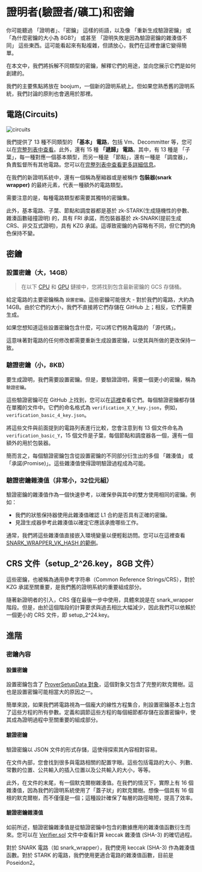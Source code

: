  <!-- 翻譯時間：2024/3/5 -->
# 證明者(驗證者/礦工)和密鑰

你可能聽過 「證明者」、「密鑰」 這樣的術語，以及像 「重新生成驗證密鑰」 或 「為什麼密鑰的大小為 8GB?」 或甚至 「證明失敗是因為驗證密鑰的雜湊值不同」 這些東西。這可能看起來有點複雜，但請放心，我們在這裡會讓它變得簡單。

在本文中，我們將拆解不同類型的密鑰，解釋它們的用途，並向您展示它們是如何創建的。

我們的主要焦點將放在 boojum，一個新的證明系統上。但如果您熟悉舊的證明系統，我們討論的原則也會適用於那裡。

## 電路(Circuits)

![circuits](https://user-images.githubusercontent.com/128217157/275817097-0a543476-52e5-437b-a7d3-10603d5833fa.png)

我們提供了 13 種不同類型的 **「基本」 電路**，包括 Vm、Decommitter 等，您可以在[完整列表中查看][basic_circuit_list]。此外，還有 15 種 **「遞歸」 電路**。其中，有 13 種是 「子葉」，每一種對應一個基本類型，而另一種是 「節點」，還有一種是 「調度器」，負責監督所有其他電路。您可以在[完整列表中查看更多詳細信息][recursive_circuit_list]。

在我們的新證明系統中，還有一個稱為壓縮器或是被稱作 **包裝器(snark wrapper)** 的最終元素，代表一種額外的電路類型。

需要注意的是，每種電路類型都需要其獨特的密鑰集。

此外，基本電路、子葉、節點和調度器都是基於 zk-STARK(生成隨機性的參數、雜湊函數碰撞證明) 的，具有 FRI 承諾，而包裝器基於 zk-SNARK(提前生成CRS、非交互式證明)，具有 KZG 承諾。這導致密鑰的內容略有不同，但它們的角色保持不變。

## 密鑰

### 設置密鑰（大，14GB）

> 在以下 [CPU](https://github.com/matter-labs/zksync-era/blob/main/prover/setup-data-cpu-keys.json) 和 [GPU](https://github.com/matter-labs/zksync-era/blob/main/prover/setup-data-gpu-keys.json) 鏈接中，您將找到包含最新密鑰的 GCS 存儲桶。

給定電路的主要密鑰稱為 `設置密鑰`。這些密鑰可能很大 - 對於我們的電路，大約為 14GB。由於它們的大小，我們不直接將它們存儲在 GitHub 上；相反，它們需要生成。

如果您想知道這些設置密鑰包含什麼，可以將它們視為電路的 「源代碼」。

這意味著對電路的任何修改都需要重新生成設置密鑰，以使其與所做的更改保持一致。

### 驗證密鑰（小，8KB）

要生成證明，我們需要設置密鑰。但是，要驗證證明，需要一個更小的密鑰，稱為 `驗證密鑰`。

這些驗證密鑰可在 GitHub 上找到，您可以在[這裡][verification_key_list]查看它們。每個驗證密鑰都存儲在單獨的文件中。它們的命名格式為 `verification_X_Y_key.json`，例如，`verification_basic_4_key.json`。

將這些文件與前面提到的電路列表進行比較，您會注意到有 13 個文件命名為 `verification_basic_Y`，15 個文件是子葉，每個節點和調度器各一個，還有一個額外的用於包裝器。

簡而言之，每個驗證密鑰包含從設置密鑰的不同部分衍生出的多個 「雜湊值」 或「承諾(Promise)」。這些雜湊值使得證明驗證過程成為可能。

### 驗證密鑰雜湊值（非常小，32位元組）

驗證密鑰的雜湊值作為一個快速參考，以確保參與其中的雙方使用相同的密鑰。例如：

- 我們的狀態保持器使用此雜湊值確認 L1 合約是否具有正確的密鑰。
- 見證生成器參考此雜湊值以確定它應該承擔哪些工作。

通常，我們將這些雜湊值直接嵌入環境變量以便輕鬆訪問。您可以在這裡查看[SNARK_WRAPPER_VK_HASH 的範例][env_variables_for_hash]。

## CRS 文件（setup_2^26.key，8GB 文件）

這些密鑰，也被稱為通用參考字符串（Common Reference Strings/CRS），對於 KZG 承諾至關重要，是我們舊的證明系統的重要組成部分。

隨著新證明者的引入，CRS 僅在最後一步中使用，具體來說是在 snark_wrapper 階段。但是，由於這個階段的計算要求與過去相比大幅減少，因此我們可以依賴於一個更小的 CRS 文件，即 setup_2^24.key。

## 進階

### 密鑰內容

#### 設置密鑰

設置密鑰包含了 [ProverSetupData 對象][prover_setup_data]，這個對象又包含了完整的默克爾樹。這也是設置密鑰可能相當大的原因之一。

簡單來說，如果我們將電路視為一個龐大的線性方程集合，則設置密鑰基本上包含了這些方程的所有參數。定義和調節這些方程的每個細節都存儲在設置密鑰中，使其成為證明過程中至關重要的組成部分。

#### 驗證密鑰

驗證密鑰以 JSON 文件的形式存儲，這使得探索其內容相對容易。

在文件內部，您會找到很多與電路相關的配置字眼。這些包括電路的大小、列數、常數的位置、公共輸入的插入位置以及公共輸入的大小，等等。

此外，在文件的末尾，有一個默克爾樹雜湊值。在我們的情況下，實際上有 16 個雜湊值，因為我們的證明系統使用了「蓋子狀」的默克爾樹。想像一個具有 16 個根的默克爾樹，而不僅僅是一個；這種設計確保了每層的路徑略短，提高了效率。

#### 驗證密鑰雜湊值

如前所述，驗證密鑰雜湊值是從驗證密鑰中包含的數據應用的雜湊值函數衍生而來。您可以在 [Verifier.sol][verifier_computation] 文件中查看計算 keccak 雜湊值 (SHA-3) 的確切過程。

對於 SNARK 電路（如 snark_wrapper），我們使用 keccak (SHA-3) 作為雜湊值函數。對於 STARK 的電路，我們使用更適合電路的雜湊值函數，目前是 Poseidon2。


[basic_circuit_list]:
  https://github.com/matter-labs/era-zkevm_test_harness/blob/3cd647aa57fc2e1180bab53f7a3b61ec47502a46/circuit_definitions/src/circuit_definitions/base_layer/mod.rs#L77
[recursive_circuit_list]:
  https://github.com/matter-labs/era-zkevm_test_harness/blob/3cd647aa57fc2e1180bab53f7a3b61ec47502a46/circuit_definitions/src/circuit_definitions/recursion_layer/mod.rs#L29
[verification_key_list]:
  https://github.com/matter-labs/zksync-era/tree/boojum-integration/prover/vk_setup_data_generator_server_fri/data
[env_variables_for_hash]:
  https://github.com/matter-labs/zksync-era/blob/boojum-integration/etc/env/base/contracts.toml#L44
[prover_setup_data]:
  https://github.com/matter-labs/zksync-era/blob/d2ca29bf20b4ec2d9ec9e327b4ba6b281d9793de/prover/vk_setup_data_generator_server_fri/src/lib.rs#L61
[verifier_computation]:
  https://github.com/matter-labs/era-contracts/blob/dev/l1-contracts/contracts/zksync/Verifier.sol#268
